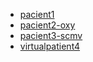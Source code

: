   * [pacient1](#pacient1.md)
  * [pacient2-oxy](#pacient2-oxy.md)
  * [pacient3-scmv](#pacient2.md)
  * [virtualpatient4](#virtualpatient4.md)
